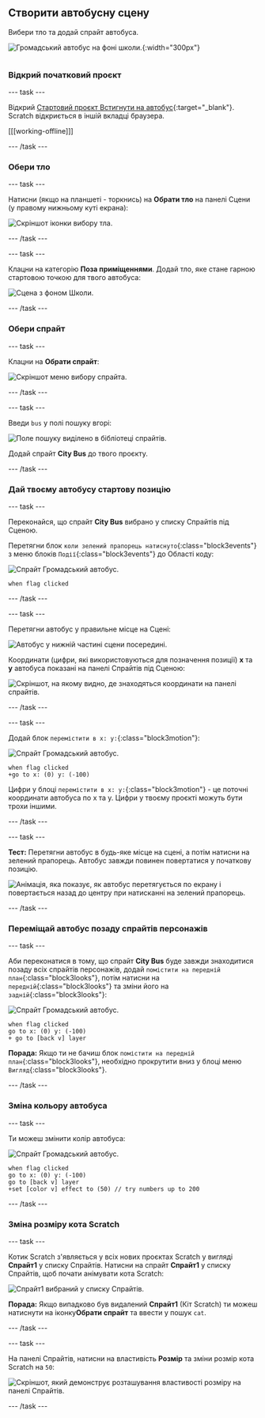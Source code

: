 ## Створити автобусну сцену

<div style="display: flex; flex-wrap: wrap">
<div style="flex-basis: 200px; flex-grow: 1; margin-right: 15px;">
Вибери тло та додай спрайт автобуса.
</div>
<div>

![Громадський автобус на фоні школи.](images/bus-scene.png){:width="300px"}

</div>
</div>

### Відкрий початковий проєкт

--- task ---

Відкрий [Стартовий проєкт Встигнути на автобус](https://scratch.mit.edu/projects/582214330/editor){:target="_blank"}. Scratch відкриється в іншій вкладці браузера.

[[[working-offline]]]

--- /task ---

### Обери тло

--- task ---

Натисни (якщо на планшеті - торкнись) на **Обрати тло** на панелі Сцени (у правому нижньому куті екрана):

![Скріншот іконки вибору тла.](images/choose-a-backdrop.png)

--- /task ---

--- task ---

Клацни на категорію **Поза приміщеннями**. Додай тло, яке стане гарною стартовою точкою для твого автобуса:

![Сцена з фоном Школи.](images/outdoor-backdrop.png)

--- /task ---

### Обери спрайт

--- task ---

Клацни на **Обрати спрайт**:

![Скріншот меню вибору спрайта.](images/choose-sprite-menu.png)

--- /task ---

--- task ---

Введи `bus` у полі пошуку вгорі:

![Поле пошуку виділено в бібліотеці спрайтів.](images/bus-search.png)

Додай спрайт **City Bus** до твого проєкту.

--- /task ---

### Дай твоєму автобусу стартову позицію

--- task ---

Переконайся, що спрайт **City Bus** вибрано у списку Спрайтів під Сценою.

Перетягни блок `коли зелений прапорець натиснуто`{:class="block3events"} з меню блоків `Події`{:class="block3events"} до Області коду:

![Спрайт Громадський автобус.](images/bus-sprite.png)

```blocks3
when flag clicked
```

--- /task ---

--- task ---

Перетягни автобус у правильне місце на Сцені:

![Автобус у нижній частині сцени посередині.](images/bus-bottom-middle.png)

Координати (цифри, які використовуються для позначення позиції) **x** та **y** автобуса показані на панелі Спрайтів під Сценою:

![Скріншот, на якому видно, де знаходяться координати на панелі спрайтів.](images/coords-sprite-pane.png)

--- /task ---

--- task ---

Додай блок `перемістити в x: y:`{:class="block3motion"}:

![Спрайт Громадський автобус.](images/bus-sprite.png)

```blocks3
when flag clicked
+go to x: (0) y: (-100)
```

Цифри у блоці `перемістити в x: y:`{:class="block3motion"} - це поточні координати автобуса по x та y. Цифри у твоєму проєкті можуть бути трохи іншими.

--- /task ---

--- task ---

**Тест:** Перетягни автобус в будь-яке місце на сцені, а потім натисни на зелений прапорець. Автобус завжди повинен повертатися у початкову позицію.

![Анімація, яка показує, як автобус перетягується по екрану і повертається назад до центру при натисканні на зелений прапорець.](images/drag-bus.gif)

--- /task ---

### Переміщай автобус позаду спрайтів персонажів

--- task ---

Аби переконатися в тому, що спрайт **City Bus** буде завжди знаходитися позаду всіх спрайтів персонажів, додай `помістити на передній план`{:class="block3looks"}, потім натисни на `передній`{:class="block3looks"} та зміни його на `задній`{:class="block3looks"}:

![Спрайт Громадський автобус.](images/bus-sprite.png)

```blocks3
when flag clicked
go to x: (0) y: (-100)
+ go to [back v] layer
```

**Порада:** Якщо ти не бачиш блок `помістити на передній план`{:class="block3looks"}, необхідно прокрутити вниз у блоці меню `Вигляд`{:class="block3looks"}.

--- /task ---

### Зміна кольору автобуса

--- task ---

Ти можеш змінити колір автобуса:

![Спрайт Громадський автобус.](images/bus-sprite.png)

```blocks3
when flag clicked
go to x: (0) y: (-100)
go to [back v] layer
+set [color v] effect to (50) // try numbers up to 200
```

--- /task ---

### Зміна розміру кота Scratch

--- task ---

Котик Scratch з'являється у всіх нових проєктах Scratch у вигляді **Спрайт1** у списку Спрайтів. Натисни на спрайт **Спрайт1** у списку Спрайтів, щоб почати анімувати кота Scratch:

![Спрайт1 вибраний у списку Спрайтів.](images/sprite1-selected.png)

**Порада:** Якщо випадково був видалений **Спрайт1** (Кіт Scratch) ти можеш натиснути на іконку**Обрати спрайт** та ввести у пошук `cat`.

--- /task ---

--- task ---

На панелі Спрайтів, натисни на властивість **Розмір** та зміни розмір кота Scratch на `50`:

![Скріншот, який демонструє розташування властивості розміру на панелі Спрайтів.](images/sprite-pane-size.png)

--- /task --- 
